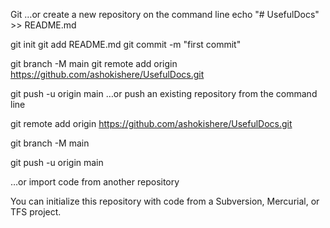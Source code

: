 Git
…or create a new repository on the command line
echo "# UsefulDocs" >> README.md

git init
git add README.md
git commit -m "first commit"

git branch -M main
git remote add origin https://github.com/ashokishere/UsefulDocs.git

git push -u origin main
…or push an existing repository from the command line

git remote add origin https://github.com/ashokishere/UsefulDocs.git

git branch -M main

git push -u origin main

…or import code from another repository

You can initialize this repository with code from a Subversion, Mercurial, or TFS project.
